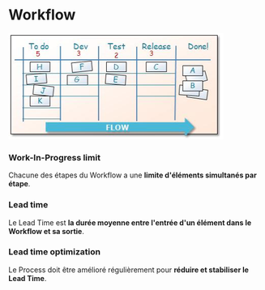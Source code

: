 # Workflow

![Kanban Workflow](../.gitbook/assets/image%20%288%29.png)

###  Work-In-Progress limit

Chacune des étapes du Workflow a une **limite d'éléments simultanés par étape**.

### Lead time

Le Lead Time est **la durée moyenne entre l'entrée d'un élément dans le Workflow et sa sortie**.

### Lead time optimization

Le Process doit être amélioré régulièrement pour **réduire et stabiliser le Lead Time**.

